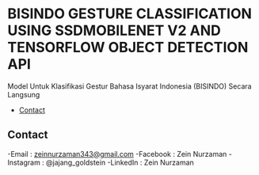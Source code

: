 # BISINDO GESTURE CLASSIFICATION USING SSDMOBILENET V2 AND TENSORFLOW OBJECT DETECTION API

 Model Untuk Klasifikasi Gestur Bahasa Isyarat Indonesia (BISINDO) Secara Langsung


- [Contact](#contact)


## Contact
-Email : zeinnurzaman343@gmail.com
-Facebook : Zein Nurzaman
-Instagram : @jajang_goldstein
-LinkedIn : Zein Nurzaman
